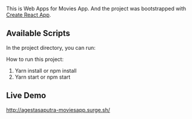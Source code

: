 This is Web Apps for Movies App.
And the project was bootstrapped with [Create React App](https://github.com/facebook/create-react-app).

## Available Scripts

In the project directory, you can run:

How to run this project:
1. Yarn install or npm install
2. Yarn start or npm start

## Live Demo
http://agestasaputra-moviesapp.surge.sh/
